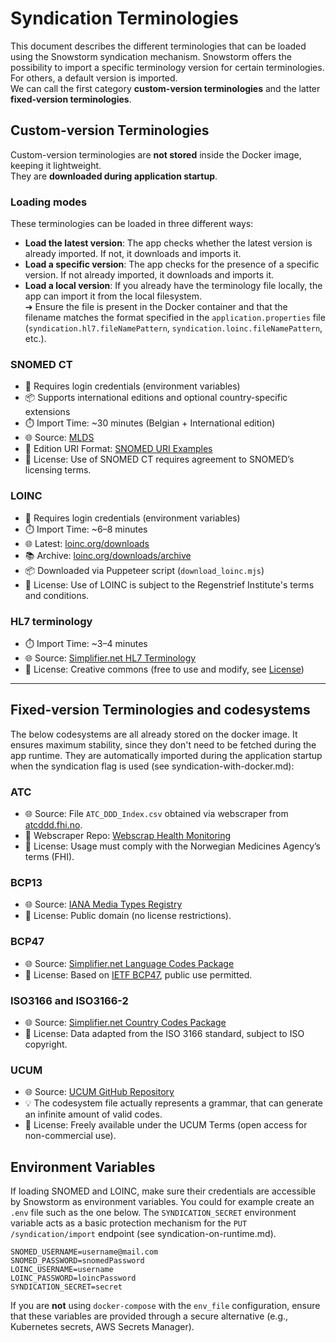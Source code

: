 # Syndication Terminologies

This document describes the different terminologies that can be loaded using the Snowstorm syndication mechanism.
Snowstorm offers the possibility to import a specific terminology version for certain terminologies. For others, a default version is imported.  
We can call the first category **custom-version terminologies** and the latter **fixed-version terminologies**.

## Custom-version Terminologies

Custom-version terminologies are **not stored** inside the Docker image, keeping it lightweight.  
They are **downloaded during application startup**.

### Loading modes
These terminologies can be loaded in three different ways:

- **Load the latest version**: The app checks whether the latest version is already imported. If not, it downloads and imports it.
- **Load a specific version**: The app checks for the presence of a specific version. If not already imported, it downloads and imports it.
- **Load a local version**: If you already have the terminology file locally, the app can import it from the local filesystem.  
  ➔ Ensure the file is present in the Docker container and that the filename matches the format specified in the `application.properties` file (`syndication.hl7.fileNamePattern`, `syndication.loinc.fileNamePattern`, etc.).

### SNOMED CT

- 🔐 Requires login credentials (environment variables)
- 📦 Supports international editions and optional country-specific extensions
- ⏱️ Import Time: ~30 minutes (Belgian + International edition)
- 🌐 Source: [MLDS](https://mlds.ihtsdotools.org/#/viewReleases)
- 🔗 Edition URI Format: [SNOMED URI Examples](https://confluence.ihtsdotools.org/display/DOCEXTPG/4.4.2+Edition+URI+Examples)
- 📜 License: Use of SNOMED CT requires agreement to SNOMED’s licensing terms.

### LOINC

- 🔐 Requires login credentials (environment variables)
- ⏱️ Import Time: ~6–8 minutes
- 🌐 Latest: [loinc.org/downloads](https://loinc.org/downloads/)
- 📚 Archive: [loinc.org/downloads/archive](https://loinc.org/downloads/archive/)
- 📦 Downloaded via Puppeteer script (`download_loinc.mjs`)
- 📜 License: Use of LOINC is subject to the Regenstrief Institute's terms and conditions.

### HL7 terminology

- ⏱️ Import Time: ~3–4 minutes
- 🌐 Source: [Simplifier.net HL7 Terminology](https://simplifier.net/packages/hl7.terminology)
- 📜 License: Creative commons (free to use and modify, see [License](https://terminology.hl7.org/license.html))

---

## Fixed-version Terminologies and codesystems
The below codesystems are all already stored on the docker image. 
It ensures maximum stability, since they don't need to be fetched during the app runtime.
They are automatically imported during the application startup when the syndication flag is used (see syndication-with-docker.md):

### ATC

- 🌐 Source: File `ATC_DDD_Index.csv` obtained via webscraper from [atcddd.fhi.no](https://atcddd.fhi.no/atc_ddd_index/).
- 🔗 Webscraper Repo: [Webscrap Health Monitoring](https://github.com/sarrabenyahia/webscrap_health_monitoring)
- 📜 License: Usage must comply with the Norwegian Medicines Agency’s terms (FHI).

### BCP13

- 🌐 Source: [IANA Media Types Registry](https://www.iana.org/assignments/media-types/media-types.xhtml)
- 📜 License: Public domain (no license restrictions).

### BCP47

- 🌐 Source: [Simplifier.net Language Codes Package](https://simplifier.net/packages)
- 📜 License: Based on [IETF BCP47](https://tools.ietf.org/html/bcp47), public use permitted.

### ISO3166 and ISO3166-2

- 🌐 Source: [Simplifier.net Country Codes Package](https://simplifier.net/packages)
- 📜 License: Data adapted from the ISO 3166 standard, subject to ISO copyright.

### UCUM

- 🌐 Source: [UCUM GitHub Repository](https://github.com/ucum-org/ucum)
- 💡 The codesystem file actually represents a grammar, that can generate an infinite amount of valid codes.  
- 📜 License: Freely available under the UCUM Terms (open access for non-commercial use).

## Environment Variables
If loading SNOMED and LOINC, make sure their credentials are accessible by Snowstorm as environment variables.
You could for example create an `.env` file such as the one below.
The `SYNDICATION_SECRET` environment variable acts as a basic protection mechanism for the `PUT /syndication/import` endpoint (see syndication-on-runtime.md).

```env
SNOMED_USERNAME=username@mail.com
SNOMED_PASSWORD=snomedPassword
LOINC_USERNAME=username
LOINC_PASSWORD=loincPassword
SYNDICATION_SECRET=secret
```

If you are **not** using `docker-compose` with the `env_file` configuration, ensure that these variables are provided through a secure alternative (e.g., Kubernetes secrets, AWS Secrets Manager).
